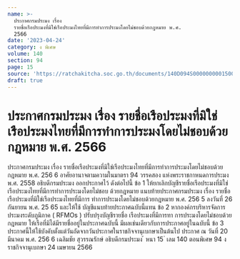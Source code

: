 ```yaml
---
name: >-
  ประกาศกรมประมง เรื่อง
  รายชื่อเรือประมงที่มิใช่เรือประมงไทยที่มีการทำการประมงโดยไม่ชอบด้วยกฎหมาย พ.ศ.
  2566
date: '2023-04-24'
category: ง พิเศษ
volume: 140
section: 94
page: 15
source: 'https://ratchakitcha.soc.go.th/documents/140D094S0000000001500.pdf'
draft: true
---
```


# ประกาศกรมประมง เรื่อง รายชื่อเรือประมงที่มิใช่เรือประมงไทยที่มีการทำการประมงโดยไม่ชอบด้วยกฎหมาย พ.ศ. 2566

ประกาศกรมประมง เรื่อง รายชื่อเรือประมงที่มิใช่เรือประมงไทยที่มีการทำการประมงโดยไม่ชอบด้วยกฎหมาย พ.ศ. 256 6 อาศัยอานาจตามความในมาตรา 94 วรรคสอง แห่งพระราชกาหนดการประมง พ.ศ. 2558 อธิบดีกรมประมง ออกประกาศไว้ ดังต่อไปนี้ ข้อ 1 ให้ยกเลิกบัญชีรายชื่อเรือประมงที่มิใช่เรือประมงไทยที่มีการทำการประมงโดยไม่ชอบ ด้วยกฎหมาย แนบท้ายประกาศกรมประมง เรื่อง รายชื่อเรือประมงที่มิใช่เรือประมงไทยที่มีการ ทำการประมงโดยไม่ชอบด้วยกฎหมาย พ.ศ. 256 5 ลงวันที่ 26 กันยายน พ.ศ. 25 65 และให้ใช้ บัญชีแนบท้ายประกาศฉบับนี้แทน ข้อ 2 หากองค์กรบริหารจัดการประมงระดับภูมิภาค ( RFMOs ) ปรับปรุงบัญชีรายชื่อ เรือประมงที่มีการทา การประมงโดยไม่ชอบด้วยกฎหมาย ให้เรือที่มิได้มีรายชื่ออยู่ในประกาศฉบับนี้ มีผลเช่นเดียวกับการประกาศอยู่ในฉบับนี้ ข้อ 3 ประกาศนี้ให้ใช้บังคับตั้งแต่วันถัดจากวันประกาศในราชกิจจานุเบกษาเป็นต้นไป ประกาศ ณ วันที่ 20 มีนาคม พ.ศ. 256 6 เฉลิมชัย สุวรรณรักษ์ อธิบดีกรมประมง ้ หนา 15 ่ เลม 140 ตอนพิเศษ 94 ง ราชกิจจานุเบกษา 24 เมษายน 2566















